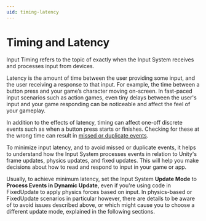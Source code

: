 ```yaml
---
uid: timing-latency
---
```

# Timing and Latency

Input Timing refers to the topic of exactly when the Input System receives and processes input from devices.

Latency is the amount of time between the user providing some input, and the user receiving a response to that input. For example, the time between a button press and your game’s character moving on-screen. In fast-paced input scenarios such as action games, even tiny delays between the user's input and your game responding can be noticeable and affect the feel of your gameplay.

In addition to the effects of latency, timing can affect one-off discrete events such as when a button press starts or finishes. Checking for these at the wrong time can result in [missed or duplicate events](TimingAvoidMissedOrDuplicateEvents.md).

To minimize input latency, and to avoid missed or duplicate events, it helps to understand how the Input System processes events in relation to Unity's frame updates, physics updates, and fixed updates. This will help you make decisions about how to read and respond to input in your game or app.

Usually, to achieve minimum latency, set the Input System **Update Mode** to **Process Events in Dynamic Update**, even if you're using code in FixedUpdate to apply physics forces based on input. In physics-based or FixedUpdate scenarios in particular however, there are details to be aware of to avoid issues described above, or which might cause you to choose a different update mode, explained in the following sections.

